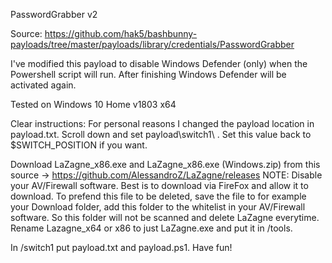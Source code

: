 PasswordGrabber v2

Source: https://github.com/hak5/bashbunny-payloads/tree/master/payloads/library/credentials/PasswordGrabber

I've modified this payload to disable Windows Defender (only) when the Powershell script will run.
After finishing Windows Defender will be activated again.

Tested on Windows 10 Home v1803 x64

Clear instructions:
For personal reasons I changed the payload location in payload.txt. Scroll down and set payload\\switch1\ . Set this value back to $SWITCH_POSITION if you want.

Download LaZagne_x86.exe and LaZagne_x86.exe (Windows.zip) from this source -> https://github.com/AlessandroZ/LaZagne/releases
NOTE: Disable your AV/Firewall software. Best is to download via FireFox and allow it to download. 
To prefend this file to be deleted, save the file to for example your Download folder, add this folder to the whitelist in your AV/Firewall software. So this folder will not be scanned and delete LaZagne everytime.
Rename Lazagne_x64 or x86 to just LaZagne.exe and put it in /tools.

In /switch1 put payload.txt and payload.ps1.
Have fun!